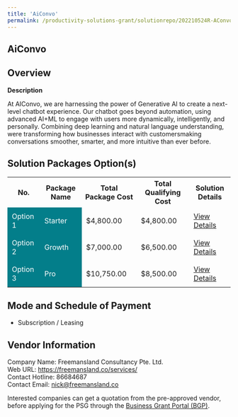 ```yaml
---
title: 'AiConvo'
permalink: /productivity-solutions-grant/solutionrepo/202210524R-AConvo-G
---
```


## AiConvo

## Overview

**Description**

At AIConvo, we are harnessing the power of Generative AI to create a next-level chatbot experience. Our chatbot goes beyond automation, using advanced AI+ML to engage with users more dynamically, intelligently, and personally. Combining deep learning and natural language understanding, were transforming how businesses interact with customersmaking conversations smoother, smarter, and more intuitive than ever before.

## Solution Packages Option(s)

<table>
<tr>
<th><b>No.</b></th>
<th><b>Package Name</b></th>
<th><b>Total Package Cost</b></th>
<th><b>Total Qualifying Cost</b></th>
<th><b>Solution Details</b></th>
</tr>
<tr>
<td style='padding: 10px; background-color: #037E8A; color: #FFFFFF;'>Option 1</td>
<td style='padding: 10px; background-color: #037E8A; color: #FFFFFF;'>Starter</td>
<td style='padding: 10px;'>$4,800.00</td>
<td style='padding: 10px;'>$4,800.00</td>
<td style='padding: 10px;'><a href='/images/psg/202210524R_20240310_13032025_Desensitised_Annex3_Part1.pdf' target='_blank'>View Details</a></td>
</tr>
<tr>
<td style='padding: 10px; background-color: #037E8A; color: #FFFFFF;'>Option 2</td>
<td style='padding: 10px; background-color: #037E8A; color: #FFFFFF;'>Growth</td>
<td style='padding: 10px;'>$7,000.00</td>
<td style='padding: 10px;'>$6,500.00</td>
<td style='padding: 10px;'><a href='/images/psg/202210524R_20240310_13032025_Desensitised_Annex3_Part2.pdf' target='_blank'>View Details</a></td>
</tr>
<tr>
<td style='padding: 10px; background-color: #037E8A; color: #FFFFFF;'>Option 3</td>
<td style='padding: 10px; background-color: #037E8A; color: #FFFFFF;'>Pro</td>
<td style='padding: 10px;'>$10,750.00</td>
<td style='padding: 10px;'>$8,500.00</td>
<td style='padding: 10px;'><a href='/images/psg/202210524R_20240310_13032025_Desensitised_Annex3_Part3.pdf' target='_blank'>View Details</a></td>
</tr>
</table>

## Mode and Schedule of Payment

 - Subscription / Leasing

## Vendor Information

 Company Name: Freemansland Consultancy Pte. Ltd.<br>Web URL: https://freemansland.co/services/ <br>Contact Hotline: 86684687 <br>Contact Email: nick@freemansland.co <br>

Interested companies can get a quotation from the pre-approved vendor, before applying for the PSG through the <a href='https://www.businessgrants.gov.sg/' target='_blank' rel='noopener'>Business Grant Portal (BGP)</a>.

<script src="/jquery/resize-tables.js"></script>

